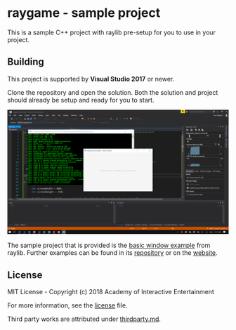 # raygame - sample project

This is a sample C++ project with raylib pre-setup for you to use in your
project.

## Building

This project is supported by **Visual Studio 2017** or newer.

Clone the repository and open the solution. Both the solution and project should
already be setup and ready for you to start.

![A screenshot of the included sample project](.github/raygame.png)

The sample project that is provided is the [basic window example][basicexample]
from raylib. Further examples can be found in its [repository][rayexample] or
on the [website][rayexamplesite].

[basicexample]:https://github.com/raysan5/raylib/blob/master/examples/core/core_basic_window.cpp
[rayexample]:https://github.com/raysan5/raylib/tree/master/examples
[rayexamplesite]:https://www.raylib.com/examples.html

## License

MIT License - Copyright (c) 2018 Academy of Interactive Entertainment

For more information, see the [license][lic] file.

Third party works are attributed under [thirdparty.md][3p].

[lic]:license.md
[3p]:thirdparty.md
[raylib]:https://github.com/raysan5/raylib